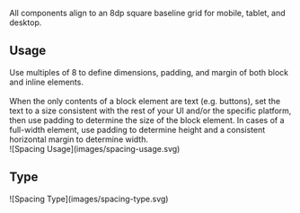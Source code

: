 All components align to an 8dp square baseline grid for mobile, tablet, and desktop.

## Usage
<div data-insert-component="ImageGrid">
  <div class="mb-16">
    Use multiples of 8 to define dimensions, padding, and margin of both block and inline elements.
    <br /><br />
    When the only contents of a block element are text (e.g. buttons), set the text to a size consistent with the rest of your UI and/or the specific platform, then use padding to determine the size of the block element. In cases of a full-width element, use padding to determine height and a consistent horizontal margin to determine width.
  </div>
  <div class="img-block">
    ![Spacing Usage](images/spacing-usage.svg)
  </div>
</div>

## Type

<div data-insert-component="ImageGrid">
  <div>
    <div class="img-block">
      ![Spacing Type](images/spacing-type.svg)
    </div>
  </div>
</div>